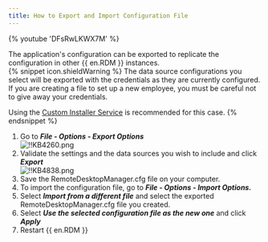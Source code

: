 ```yaml
---
title: How to Export and Import Configuration File
---
```

{% youtube 'DFsRwLKWX7M' %}  

The application's configuration can be exported to replicate the configuration in other {{ en.RDM }} instances.  
{% snippet icon.shieldWarning %}
The data source configurations you select will be exported with the credentials as they are currently configured. If you are creating a file to set up a new employee, you must be careful not to give away your credentials.  

Using the [Custom Installer Service](/rdm/windows/installation/client/custom-installer-service/) is recommended for this case.
{% endsnippet %}


1. Go to ***File - Options - Export Options***  
![!!KB4260.png](https://webdevolutions.azureedge.net/docs/en/kb/KB4260.png)
1. Validate the settings and the data sources you wish to include and click ***Export***  
![!!KB4838.png](https://webdevolutions.azureedge.net/docs/en/kb/KB4838.png)
1. Save the RemoteDesktopManager.cfg file on your computer.
1. To import the configuration file, go to ***File - Options - Import Options.***
1. Select ***Import from a different file*** and select the exported RemoteDesktopManager.cfg file you created.
1. Select ***Use the selected configuration file as the new one*** and click ***Apply***
1. Restart {{ en.RDM }}
